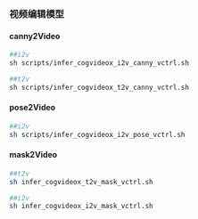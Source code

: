 ### 视频编辑模型

#### canny2Video
```bash
##i2v
sh scripts/infer_cogvideox_i2v_canny_vctrl.sh

##t2v
sh scripts/infer_cogvideox_t2v_canny_vctrl.sh
```

#### pose2Video
```bash
##i2v
sh scripts/infer_cogvideox_i2v_pose_vctrl.sh
```

#### mask2Video
```bash
##t2v
sh infer_cogvideox_t2v_mask_vctrl.sh

##i2v
sh infer_cogvideox_i2v_mask_vctrl.sh
```
